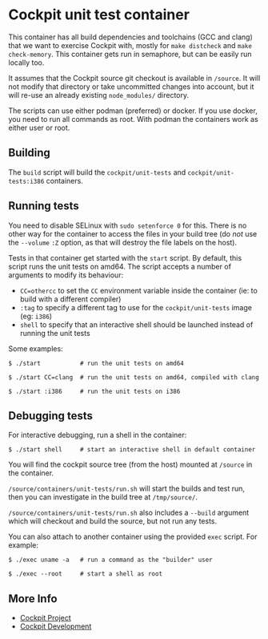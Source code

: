 # Cockpit unit test container

This container has all build dependencies and toolchains (GCC and clang) that
we want to exercise Cockpit with, mostly for `make distcheck` and `make
check-memory`. This container gets run in semaphore, but can be easily run
locally too.

It assumes that the Cockpit source git checkout is available in `/source`. It
will not modify that directory or take uncommitted changes into account, but it
will re-use an already existing `node_modules/` directory.

The scripts can use either podman (preferred) or docker. If you use docker, you
need to run all commands as root. With podman the containers work as either user
or root.

## Building

The `build` script will build the `cockpit/unit-tests` and
`cockpit/unit-tests:i386` containers.

## Running tests

You need to disable SELinux with `sudo setenforce 0` for this. There is no
other way for the container to access the files in your build tree (do *not*
use the `--volume` `:Z` option, as that will destroy the file labels on the
host).

Tests in that container get started with the `start` script.  By default, this
script runs the unit tests on amd64.  The script accepts a number of arguments
to modify its behaviour:

 - `CC=othercc` to set the `CC` environment variable inside the container (ie:
   to build with a different compiler)
 - `:tag` to specify a different tag to use for the `cockpit/unit-tests` image
   (eg: `i386`)
 - `shell` to specify that an interactive shell should be launched instead of
   running the unit tests

Some examples:

    $ ./start           # run the unit tests on amd64

    $ ./start CC=clang  # run the unit tests on amd64, compiled with clang

    $ ./start :i386     # run the unit tests on i386

## Debugging tests

For interactive debugging, run a shell in the container:

    $ ./start shell     # start an interactive shell in default container

You will find the cockpit source tree (from the host) mounted at `/source` in
the container.

`/source/containers/unit-tests/run.sh` will start the builds and test run, then
you can investigate in the build tree at `/tmp/source/`.

`/source/containers/unit-tests/run.sh` also includes a `--build` argument which
will checkout and build the source, but not run any tests.

You can also attach to another container using the provided `exec` script.  For example:

    $ ./exec uname -a   # run a command as the "builder" user

    $ ./exec --root     # start a shell as root

## More Info

 * [Cockpit Project](https://cockpit-project.org)
 * [Cockpit Development](https://github.com/cockpit-project/cockpit)
